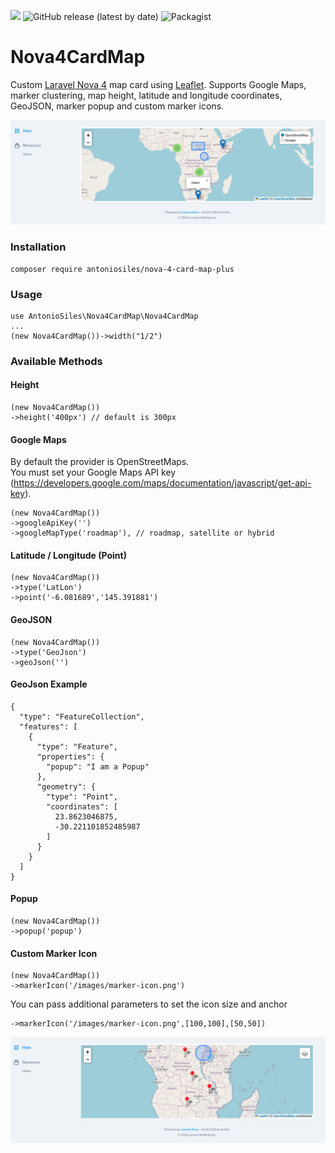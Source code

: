 ![](https://img.shields.io/github/stars/antoniosiles/nova-4-card-map-plus?&style=flat-square)
![GitHub release (latest by date)](https://img.shields.io/github/v/release/antoniosiles/nova-4-card-map-plus?color=red&style=flat-square)
![Packagist](https://img.shields.io/packagist/dt/antoniosiles/nova-4-card-map-plus?color=green&logo=testing&style=flat-square)
# Nova4CardMap
Custom [Laravel Nova 4](https://nova.laravel.com/) map card using [Leaflet](https://leafletjs.com/). Supports Google Maps, marker clustering, map height, latitude and longitude coordinates, GeoJSON, marker popup and custom marker icons.

![image](images/dashboard-card-example.png)

### Installation

```
composer require antoniosiles/nova-4-card-map-plus
```
### Usage

```
use AntonioSiles\Nova4CardMap\Nova4CardMap
...
(new Nova4CardMap())->width("1/2")

```
### Available Methods

#### Height
```
(new Nova4CardMap())
->height('400px') // default is 300px
```
#### Google Maps
By default the provider is OpenStreetMaps.<br> 
You must set your Google Maps API key (https://developers.google.com/maps/documentation/javascript/get-api-key).
```
(new Nova4CardMap())
->googleApiKey('')
->googleMapType('roadmap'), // roadmap, satellite or hybrid
```
#### Latitude / Longitude (Point)
```
(new Nova4CardMap())
->type('LatLon')
->point('-6.081689','145.391881')
```
#### GeoJSON
```
(new Nova4CardMap())
->type('GeoJson')
->geoJson('')
```
#### GeoJson Example 
```
{
  "type": "FeatureCollection",
  "features": [
    {
      "type": "Feature",
      "properties": {
        "popup": "I am a Popup"
      },
      "geometry": {
        "type": "Point",
        "coordinates": [
          23.8623046875,
          -30.221101852485987
        ]
      }
    }
  ]
}
```

#### Popup
```
(new Nova4CardMap())
->popup('popup')
```
#### Custom Marker Icon
```
(new Nova4CardMap())
->markerIcon('/images/marker-icon.png')
```
You can pass additional parameters to set the icon size and anchor
```
->markerIcon('/images/marker-icon.png',[100,100],[50,50])
```
![image](images/custom-markers-dashboard-example.png)



